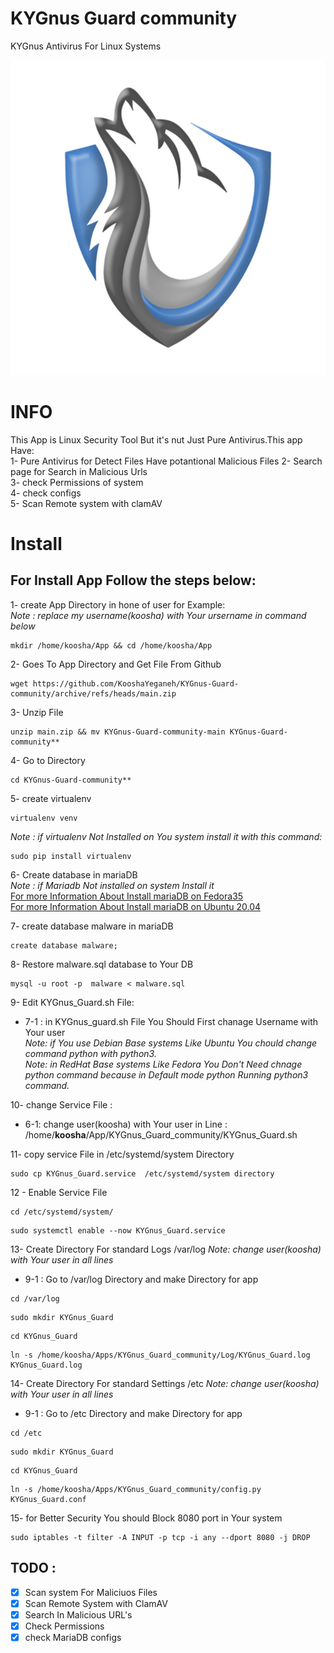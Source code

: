 # KYGnus Guard community
KYGnus Antivirus For Linux Systems

![image](./static/README_LOGO.png)

# INFO

This App is Linux Security Tool But it's nut Just Pure Antivirus.This app Have:  
1- Pure Antivirus for Detect Files Have potantional Malicious  Files 
2- Search page for Search in Malicious Urls  
3- check Permissions of system  
4- check configs  
5- Scan Remote system with clamAV





# Install

## For Install App Follow the steps below:

1- create App Directory in hone of user for Example:  
*Note : replace my username(koosha) with Your ursername in command below*

```
mkdir /home/koosha/App && cd /home/koosha/App
```
2- Goes To App Directory and Get File From Github

```
wget https://github.com/KooshaYeganeh/KYGnus-Guard-community/archive/refs/heads/main.zip
```
3- Unzip File  
```
unzip main.zip && mv KYGnus-Guard-community-main KYGnus-Guard-community**
```
4- Go to Directory  
```
cd KYGnus-Guard-community**
```
5- create virtualenv  
```
virtualenv venv
```
*Note : if virtualenv Not Installed on You system install it with this command:*  
```
sudo pip install virtualenv
```

6- Create database in mariaDB  
*Note : if Mariadb Not installed on system Install it*  
[For more Information About Install mariaDB on Fedora35](https://docs.fedoraproject.org/en-US/quick-docs/installing-mysql-mariadb/)  
[For more Information About Install mariaDB on Ubuntu 20.04 ](https://www.digitalocean.com/community/tutorials/how-to-install-mariadb-on-ubuntu-20-04)

7- create database malware in mariaDB

```
create database malware;
```

8- Restore malware.sql database to Your DB

```
mysql -u root -p  malware < malware.sql
```

9- Edit KYGnus_Guard.sh File:  
 - 7-1 : in KYGnus_guard.sh File You Should First chanage Username with Your user  
*Note: if You use Debian Base systems Like Ubuntu You chould change command python with python3.*  
*Note: in RedHat Base systems Like Fedora You Don't Need chnage python command because in Default mode python Running python3 command.*

10- change Service File :  
 - 6-1: change user(koosha) with Your user in Line : /home/**koosha**/App/KYGnus_Guard_community/KYGnus_Guard.sh

11- copy service File in /etc/systemd/system Directory

```
sudo cp KYGnus_Guard.service  /etc/systemd/system directory
```

12 - Enable Service File

```
cd /etc/systemd/system/
```
```
sudo systemctl enable --now KYGnus_Guard.service
```



13- Create Directory For standard Logs /var/log
*Note: change user(koosha) with Your user in all lines*
 - 9-1 : Go to /var/log Directory and make Directory for app
```
cd /var/log
```
```
sudo mkdir KYGnus_Guard
```
```
cd KYGnus_Guard
```
```
ln -s /home/koosha/Apps/KYGnus_Guard_community/Log/KYGnus_Guard.log KYGnus_Guard.log
```

14- Create Directory For standard Settings /etc
*Note: change user(koosha) with Your user in all lines*
 - 9-1 : Go to /etc Directory and make Directory for app
```
cd /etc
```
```
sudo mkdir KYGnus_Guard
```
```
cd KYGnus_Guard
```
```
ln -s /home/koosha/Apps/KYGnus_Guard_community/config.py KYGnus_Guard.conf
```


15- for Better Security You should Block 8080 port in Your system

```
sudo iptables -t filter -A INPUT -p tcp -i any --dport 8080 -j DROP
```













## TODO :

 - [X] Scan system For Maliciuos Files
 - [X] Scan Remote System with ClamAV
 - [X] Search In  Malicious URL's 
 - [X] Check Permissions
 - [X] check MariaDB configs 
